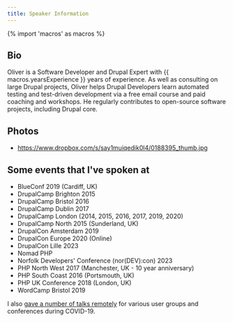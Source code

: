 ```yaml
---
title: Speaker Information
---
```


{% import 'macros' as macros %}

## Bio

Oliver is a Software Developer and Drupal Expert with {{ macros.yearsExperience }} years of experience. As well as consulting on large Drupal projects, Oliver helps Drupal Developers learn automated testing and test-driven development via a free email course and paid coaching and workshops. He regularly contributes to open-source software projects, including Drupal core.

## Photos

- <https://www.dropbox.com/s/say1muiqedik0l4/0188395_thumb.jpg>

## Some events that I've spoken at

- BlueConf 2019 (Cardiff, UK)
- DrupalCamp Brighton 2015
- DrupalCamp Bristol 2016
- DrupalCamp Dublin 2017
- DrupalCamp London (2014, 2015, 2016, 2017, 2019, 2020)
- DrupalCamp North 2015 (Sunderland, UK)
- DrupalCon Amsterdam 2019
- DrupalCon Europe 2020 (Online)
- DrupalCon Lille 2023
- Nomad PHP
- Norfolk Developers' Conference (nor(DEV):con) 2023
- PHP North West 2017 (Manchester, UK - 10 year anniversary)
- PHP South Coast 2016 (Portsmouth, UK)
- PHP UK Conference 2018 (London, UK)
- WordCamp Bristol 2019

I also [gave a number of talks remotely](/blog/speaking-remotely-during-lockdown) for various user groups and conferences during COVID-19.
